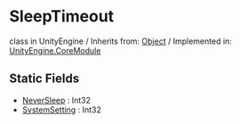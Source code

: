 # SleepTimeout
class in UnityEngine
 / Inherits from: <a href="https://docs.unity3d.com/6000.0/Documentation/ScriptReference/Object.html">Object</a> / Implemented in: <a href="https://docs.unity3d.com/6000.0/Documentation/ScriptReference/UnityEngine.CoreModule.html">UnityEngine.CoreModule</a>
## Static Fields
- <a href="https://docs.unity3d.com/6000.0/Documentation/ScriptReference/SleepTimeout-NeverSleep.html">NeverSleep</a> : Int32
- <a href="https://docs.unity3d.com/6000.0/Documentation/ScriptReference/SleepTimeout-SystemSetting.html">SystemSetting</a> : Int32
